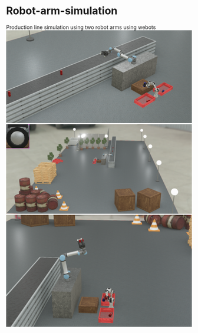 # Robot-arm-simulation
Production line simulation using two robot arms using webots
![alt text](/img/1.PNG)
![alt text](/img/2.PNG)
![alt text](/img/3.PNG)
